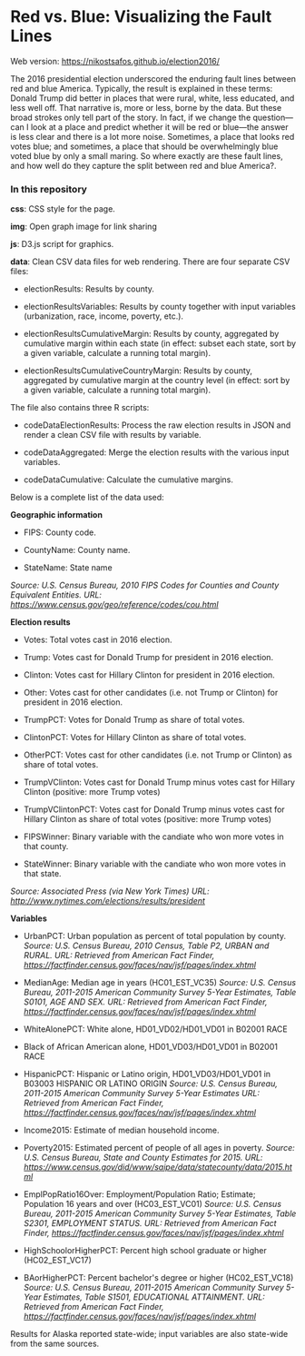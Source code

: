 # Red vs. Blue: Visualizing the Fault Lines

Web version: https://nikostsafos.github.io/election2016/

The 2016 presidential election underscored the enduring fault lines between red and blue America. Typically, the result is explained in these terms: Donald Trump did better in places that were rural, white, less educated, and less well off. That narrative is, more or less, borne by the data. But these broad strokes only tell part of the story. In fact, if we change the question&mdash;can I look at a place and predict whether it will be red or blue&mdash;the answer is less clear and there is a lot more noise. Sometimes, a place that looks red votes blue; and sometimes, a place that should be overwhelmingly blue voted blue by only a small maring. So where exactly are these fault lines, and how well do they capture the split between red and blue America?.

### In this repository

**css**: CSS style for the page. 

**img**: Open graph image for link sharing

**js**: D3.js script for graphics. 

**data**: Clean CSV data files for web rendering. There are four separate CSV files: 

- electionResults: Results by county. 

- electionResultsVariables: Results by county together with input variables (urbanization, race, income, poverty, etc.).

- electionResultsCumulativeMargin: Results by county, aggregated by cumulative margin within each state (in effect: subset each state, sort by a given variable, calculate a running total margin).

- electionResultsCumulativeCountryMargin: Results by county, aggregated by cumulative margin at the country level (in effect: sort by a given variable, calculate a running total margin).

The file also contains three R scripts:

- codeDataElectionResults: Process the raw election results in JSON and render a clean CSV file with results by variable. 

- codeDataAggregated: Merge the election results with the various input variables. 

- codeDataCumulative: Calculate the cumulative margins. 

Below is a complete list of the data used: 

**Geographic information**

- FIPS: County code.

- CountyName: County name.

- StateName: State name

*Source: U.S. Census Bureau, 2010 FIPS Codes for Counties and County Equivalent Entities.*
*URL: https://www.census.gov/geo/reference/codes/cou.html*

**Election results**

- Votes: Total votes cast in 2016 election. 

- Trump: Votes cast for Donald Trump for president in 2016 election. 

- Clinton: Votes cast for Hillary Clinton for president in 2016 election. 

- Other: Votes cast for other candidates (i.e. not Trump or Clinton) for president in 2016 election. 

- TrumpPCT: Votes for Donald Trump as share of total votes. 

- ClintonPCT: Votes for Hillary Clinton as share of total votes.

- OtherPCT: Votes cast for other candidates (i.e. not Trump or Clinton) as share of total votes. 

- TrumpVClinton: Votes cast for Donald Trump minus votes cast for Hillary Clinton (positive: more Trump votes) 

- TrumpVClintonPCT: Votes cast for Donald Trump minus votes cast for Hillary Clinton as share of total votes (positive: more Trump votes) 

- FIPSWinner: Binary variable with the candiate who won more votes in that county. 

- StateWinner: Binary variable with the candiate who won more votes in that state. 

*Source: Associated Press (via New York Times)*
*URL: http://www.nytimes.com/elections/results/president*

**Variables**

- UrbanPCT: Urban population as percent of total population by county. 
*Source: U.S. Census Bureau, 2010 Census, Table P2, URBAN and RURAL.*
*URL: Retrieved from American Fact Finder, https://factfinder.census.gov/faces/nav/jsf/pages/index.xhtml*

- MedianAge: Median age in years (HC01_EST_VC35) 
*Source: U.S. Census Bureau, 2011-2015 American Community Survey 5-Year Estimates, Table S0101, AGE AND SEX.*
*URL: Retrieved from American Fact Finder, https://factfinder.census.gov/faces/nav/jsf/pages/index.xhtml*

- WhiteAlonePCT: White alone, HD01_VD02/HD01_VD01 in B02001 RACE
- Black of African American alone, HD01_VD03/HD01_VD01 in B02001 RACE
- HispanicPCT: Hispanic or Latino origin, HD01_VD03/HD01_VD01 in B03003 HISPANIC OR LATINO ORIGIN 
*Source: U.S. Census Bureau, 2011-2015 American Community Survey 5-Year Estimates*
*URL: Retrieved from American Fact Finder, https://factfinder.census.gov/faces/nav/jsf/pages/index.xhtml*

- Income2015: Estimate of median household income.
- Poverty2015: Estimated percent of people of all ages in poverty.
*Source: U.S. Census Bureau, State and County Estimates for 2015.*
*URL: https://www.census.gov/did/www/saipe/data/statecounty/data/2015.html*

- EmplPopRatio16Over: Employment/Population Ratio; Estimate; Population 16 years and over (HC03_EST_VC01)
*Source: U.S. Census Bureau, 2011-2015 American Community Survey 5-Year Estimates, Table S2301, EMPLOYMENT STATUS.*
*URL: Retrieved from American Fact Finder, https://factfinder.census.gov/faces/nav/jsf/pages/index.xhtml*

- HighSchoolorHigherPCT: Percent high school graduate or higher (HC02_EST_VC17)
- BAorHigherPCT: Percent bachelor's degree or higher (HC02_EST_VC18)
*Source: U.S. Census Bureau, 2011-2015 American Community Survey 5-Year Estimates, Table S1501, EDUCATIONAL ATTAINMENT.*
*URL: Retrieved from American Fact Finder, https://factfinder.census.gov/faces/nav/jsf/pages/index.xhtml*

Results for Alaska reported state-wide; input variables are also state-wide from the same sources. 
